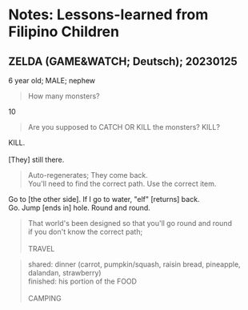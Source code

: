 # Notes: Lessons-learned from Filipino Children

## ZELDA (GAME&WATCH; Deutsch); 20230125

6 year old; MALE; nephew

> How many monsters?

10

> Are you supposed to CATCH OR KILL the monsters? KILL?

KILL.<br/>
<br/>
[They] still there.

> Auto-regenerates; They come back. <br/>
> You'll need to find the correct path. Use the correct item.

Go to [the other side]. If I go to water, "elf" [returns] back. <br/>
Go. Jump [ends in] hole. Round and round.

> That world's been designed so that you'll go round and round<br/> 
> if you don't know the correct path;<br/>
> <br/>
> TRAVEL

> shared: dinner (carrot, pumpkin/squash, raisin bread, pineapple, dalandan, strawberry)<br/>
> finished: his portion of the FOOD<br/>
> <br/>
> CAMPING
